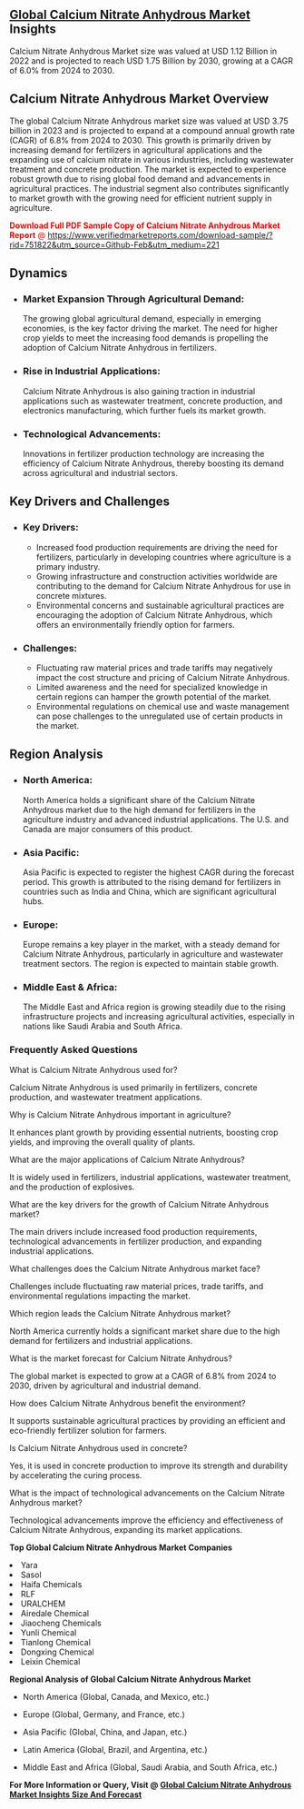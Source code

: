 <h2><a href="https://www.verifiedmarketreports.com/download-sample/?rid=751822&amp;utm_source=Github&amp;utm_medium=221" target="_blank">Global Calcium Nitrate Anhydrous Market</a> Insights</h2><p>Calcium Nitrate Anhydrous Market size was valued at USD 1.12 Billion in 2022 and is projected to reach USD 1.75 Billion by 2030, growing at a CAGR of 6.0% from 2024 to 2030.</p><p> <h2>Calcium Nitrate Anhydrous Market Overview</h2> <p>The global Calcium Nitrate Anhydrous market size was valued at USD 3.75 billion in 2023 and is projected to expand at a compound annual growth rate (CAGR) of 6.8% from 2024 to 2030. This growth is primarily driven by increasing demand for fertilizers in agricultural applications and the expanding use of calcium nitrate in various industries, including wastewater treatment and concrete production. The market is expected to experience robust growth due to rising global food demand and advancements in agricultural practices. The industrial segment also contributes significantly to market growth with the growing need for efficient nutrient supply in agriculture.</p> <p><p><span class=""><span style="color: #ff0000;"><strong>Download Full PDF Sample Copy of Calcium Nitrate Anhydrous Market Report</strong> @ </span><a href="https://www.verifiedmarketreports.com/download-sample/?rid=751822&amp;utm_source=Github-Feb&amp;utm_medium=221" target="_blank">https://www.verifiedmarketreports.com/download-sample/?rid=751822&amp;utm_source=Github-Feb&amp;utm_medium=221</a></span></p></p> <h2>Dynamics</h2> <ul> <li><h3>Market Expansion Through Agricultural Demand:</h3> The growing global agricultural demand, especially in emerging economies, is the key factor driving the market. The need for higher crop yields to meet the increasing food demands is propelling the adoption of Calcium Nitrate Anhydrous in fertilizers.</li> <li><h3>Rise in Industrial Applications:</h3> Calcium Nitrate Anhydrous is also gaining traction in industrial applications such as wastewater treatment, concrete production, and electronics manufacturing, which further fuels its market growth.</li> <li><h3>Technological Advancements:</h3> Innovations in fertilizer production technology are increasing the efficiency of Calcium Nitrate Anhydrous, thereby boosting its demand across agricultural and industrial sectors.</li> </ul> <h2>Key Drivers and Challenges</h2> <ul> <li><h3>Key Drivers:</h3> <ul> <li>Increased food production requirements are driving the need for fertilizers, particularly in developing countries where agriculture is a primary industry.</li> <li>Growing infrastructure and construction activities worldwide are contributing to the demand for Calcium Nitrate Anhydrous for use in concrete mixtures.</li> <li>Environmental concerns and sustainable agricultural practices are encouraging the adoption of Calcium Nitrate Anhydrous, which offers an environmentally friendly option for farmers.</li> </ul> </li> <li><h3>Challenges:</h3> <ul> <li>Fluctuating raw material prices and trade tariffs may negatively impact the cost structure and pricing of Calcium Nitrate Anhydrous.</li> <li>Limited awareness and the need for specialized knowledge in certain regions can hamper the growth potential of the market.</li> <li>Environmental regulations on chemical use and waste management can pose challenges to the unregulated use of certain products in the market.</li> </ul> </li> </ul> <h2>Region Analysis</h2> <ul> <li><h3>North America:</h3> North America holds a significant share of the Calcium Nitrate Anhydrous market due to the high demand for fertilizers in the agriculture industry and advanced industrial applications. The U.S. and Canada are major consumers of this product.</li> <li><h3>Asia Pacific:</h3> Asia Pacific is expected to register the highest CAGR during the forecast period. This growth is attributed to the rising demand for fertilizers in countries such as India and China, which are significant agricultural hubs.</li> <li><h3>Europe:</h3> Europe remains a key player in the market, with a steady demand for Calcium Nitrate Anhydrous, particularly in agriculture and wastewater treatment sectors. The region is expected to maintain stable growth.</li> <li><h3>Middle East & Africa:</h3> The Middle East and Africa region is growing steadily due to the rising infrastructure projects and increasing agricultural activities, especially in nations like Saudi Arabia and South Africa.</li> </ul> <h3>Frequently Asked Questions</h3> <p>What is Calcium Nitrate Anhydrous used for?</p> <p>Calcium Nitrate Anhydrous is used primarily in fertilizers, concrete production, and wastewater treatment applications.</p> <p>Why is Calcium Nitrate Anhydrous important in agriculture?</p> <p>It enhances plant growth by providing essential nutrients, boosting crop yields, and improving the overall quality of plants.</p> <p>What are the major applications of Calcium Nitrate Anhydrous?</p> <p>It is widely used in fertilizers, industrial applications, wastewater treatment, and the production of explosives.</p> <p>What are the key drivers for the growth of Calcium Nitrate Anhydrous market?</p> <p>The main drivers include increased food production requirements, technological advancements in fertilizer production, and expanding industrial applications.</p> <p>What challenges does the Calcium Nitrate Anhydrous market face?</p> <p>Challenges include fluctuating raw material prices, trade tariffs, and environmental regulations impacting the market.</p> <p>Which region leads the Calcium Nitrate Anhydrous market?</p> <p>North America currently holds a significant market share due to the high demand for fertilizers and industrial applications.</p> <p>What is the market forecast for Calcium Nitrate Anhydrous?</p> <p>The global market is expected to grow at a CAGR of 6.8% from 2024 to 2030, driven by agricultural and industrial demand.</p> <p>How does Calcium Nitrate Anhydrous benefit the environment?</p> <p>It supports sustainable agricultural practices by providing an efficient and eco-friendly fertilizer solution for farmers.</p> <p>Is Calcium Nitrate Anhydrous used in concrete?</p> <p>Yes, it is used in concrete production to improve its strength and durability by accelerating the curing process.</p> <p>What is the impact of technological advancements on the Calcium Nitrate Anhydrous market?</p> <p>Technological advancements improve the efficiency and effectiveness of Calcium Nitrate Anhydrous, expanding its market applications.</p> </p><p><strong>Top Global Calcium Nitrate Anhydrous Market Companies</strong></p><div data-test-id=""><p><li>Yara</li><li> Sasol</li><li> Haifa Chemicals</li><li> RLF</li><li> URALCHEM</li><li> Airedale Chemical</li><li> Jiaocheng Chemicals</li><li> Yunli Chemical</li><li> Tianlong Chemical</li><li> Dongxing Chemical</li><li> Leixin Chemical</li></p><div><strong>Regional Analysis of&nbsp;Global Calcium Nitrate Anhydrous Market</strong></div><ul><li dir="ltr"><p dir="ltr">North America&nbsp;(Global, Canada, and Mexico, etc.)</p></li><li dir="ltr"><p dir="ltr">Europe (Global, Germany, and France, etc.)</p></li><li dir="ltr"><p dir="ltr">Asia Pacific&nbsp;(Global, China, and Japan, etc.)</p></li><li dir="ltr"><p dir="ltr">Latin America&nbsp;(Global, Brazil, and Argentina, etc.)</p></li><li dir="ltr">Middle East and Africa&nbsp;(Global, Saudi Arabia, and South Africa, etc.)</li></ul><p><strong>For More Information or Query, Visit @&nbsp;</strong><strong><a href="https://www.verifiedmarketreports.com/product/calcium-nitrate-anhydrous-market/?utm_source=Github&amp;utm_medium=221" target="_blank">Global Calcium Nitrate Anhydrous Market Insights Size And Forecast</a></strong></p></div>
